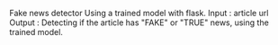 Fake news detector
Using a trained model with flask.
Input : article url
Output : Detecting if the article has "FAKE" or "TRUE" news, using the trained model.
